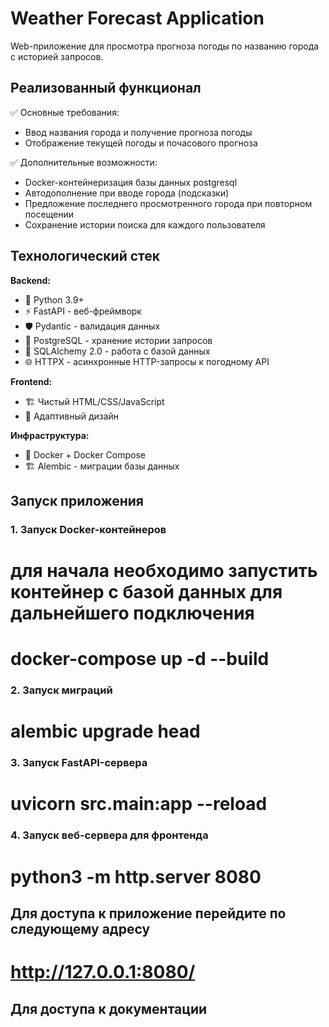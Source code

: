 # Weather Forecast Application

Web-приложение для просмотра прогноза погоды по названию города с историей запросов.

## Реализованный функционал

✅ Основные требования:
- Ввод названия города и получение прогноза погоды
- Отображение текущей погоды и почасового прогноза

✅ Дополнительные возможности:
- Docker-контейнеризация базы данных postgresql
- Автодополнение при вводе города (подсказки)
- Предложение последнего просмотренного города при повторном посещении
- Сохранение истории поиска для каждого пользователя

## Технологический стек

**Backend:**
- 🐍 Python 3.9+
- ⚡ FastAPI - веб-фреймворк
- 🛡️ Pydantic - валидация данных
- 🐘 PostgreSQL - хранение истории запросов
- 🔄 SQLAlchemy 2.0 - работа с базой данных
- 🌐 HTTPX - асинхронные HTTP-запросы к погодному API

**Frontend:**
- 🏗️ Чистый HTML/CSS/JavaScript
- 🎨 Адаптивный дизайн

**Инфраструктура:**
- 🐳 Docker + Docker Compose
- 🏗️ Alembic - миграции базы данных

## Запуск приложения

### 1. Запуск Docker-контейнеров
  # для начала необходимо запустить контейнер с базой данных для дальнейшего подключения
  # docker-compose up -d --build

### 2. Запуск миграций
  # alembic upgrade head

### 3. Запуск FastAPI-сервера
  # uvicorn src.main:app --reload

### 4. Запуск веб-сервера для фронтенда
  # python3 -m http.server 8080

## Для доступа к приложение перейдите по следующему адресу
  # http://127.0.0.1:8080/

## Для доступа к документации 

